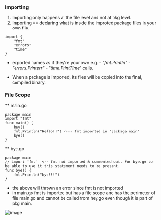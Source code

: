 ### Importing

1. Importing only happens at the file level and not at pkg level.
2. Importing == declaring what is inside the improted package files in your own file.

```
import {
    "fmt"
    "errors"
    "time"
}
```

- exported names as if they're your own e.g. 
        - *"fmt.Println"*
        - *"errors.Printerr"*
        - *"time.PrintTime"*
   calls.

- When a package is imported, its files  will be copied into the final, compiled binary.

### File Scope

** main.go
```
package main
import "fmt"
func main() {
	hey()
	fmt.Println("Hello!!") <--- fmt imported in "package main"
	bye()
}
```

**  bye.go
```
package main
// import "fmt"  <-- fmt not imported & commented out. For bye.go to be able to use it this statement needs to be present.
func bye() {
	fmt.Println("bye!!!")
}
```

- the above will thrown an error since fmt is not imported 
- in main.go fmt is imported but has a file scope and has the perimeter of file main.go and cannot be called from hey.go even though it is part of pkg main.

![image](https://user-images.githubusercontent.com/28204484/87104512-ccbb2380-c275-11ea-9ef2-a6e070b34b08.png)